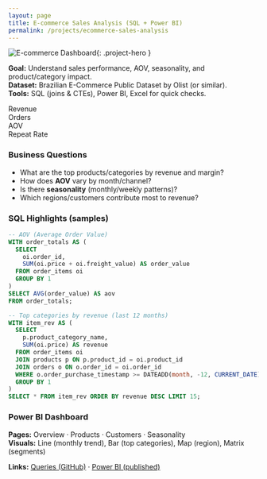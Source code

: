 ```yaml
---
layout: page
title: E-commerce Sales Analysis (SQL + Power BI)
permalink: /projects/ecommerce-sales-analysis
---
```


![E-commerce Dashboard](/assets/img/ecommerce-dashboard.png){: .project-hero }

**Goal:** Understand sales performance, AOV, seasonality, and product/category impact.  
**Dataset:** Brazilian E-Commerce Public Dataset by Olist (or similar).  
**Tools:** SQL (joins & CTEs), Power BI, Excel for quick checks.

<div class="kpi">Revenue</div><div class="kpi">Orders</div><div class="kpi">AOV</div><div class="kpi">Repeat Rate</div>

### Business Questions
- What are the top products/categories by revenue and margin?
- How does **AOV** vary by month/channel?
- Is there **seasonality** (monthly/weekly patterns)?
- Which regions/customers contribute most to revenue?

### SQL Highlights (samples)
```sql
-- AOV (Average Order Value)
WITH order_totals AS (
  SELECT
    oi.order_id,
    SUM(oi.price + oi.freight_value) AS order_value
  FROM order_items oi
  GROUP BY 1
)
SELECT AVG(order_value) AS aov
FROM order_totals;
```

```sql
-- Top categories by revenue (last 12 months)
WITH item_rev AS (
  SELECT
    p.product_category_name,
    SUM(oi.price) AS revenue
  FROM order_items oi
  JOIN products p ON p.product_id = oi.product_id
  JOIN orders o ON o.order_id = oi.order_id
  WHERE o.order_purchase_timestamp >= DATEADD(month, -12, CURRENT_DATE)
  GROUP BY 1
)
SELECT * FROM item_rev ORDER BY revenue DESC LIMIT 15;
```

### Power BI Dashboard
**Pages:** Overview · Products · Customers · Seasonality  
**Visuals:** Line (monthly trend), Bar (top categories), Map (region), Matrix (segments)

**Links:** [Queries (GitHub)](<add-link>) · [Power BI (published)](<add-link>)
